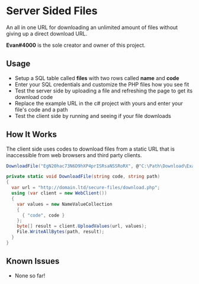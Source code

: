 # Server Sided Files

An all in one URL for downloading an unlimited amount of files without giving up a direct download URL.

**Evan#4000** is the sole creator and owner of this project.

## Usage

- Setup a SQL table called **files** with two rows called **name** and **code**
- Enter your SQL credentials and customize the PHP files how you see fit
- Test the server side by uploading a file and refreshing the page to get its download code
- Replace the example URL in the c# project with yours and enter your file's code and a path
- Test the client side by running and seeing if your file downloads

## How It Works

The client side uses codes to download files from a static URL that is inaccessible from web browsers and third party clients.
```cs
DownloadFile("EgN20hac73N6D9hXP4prISRsaNSSRoRX", @"C:\Path\Download\Example.exe");

private static void DownloadFile(string code, string path)
{
  var url = "http://domain.ltd/secure-files/download.php";
  using (var client = new WebClient())
  {
    var values = new NameValueCollection  
    {
      { "code", code }
    };
    byte[] result = client.UploadValues(url, values);
    File.WriteAllBytes(path, result);
  }
}
```

## Known Issues

- None so far!
